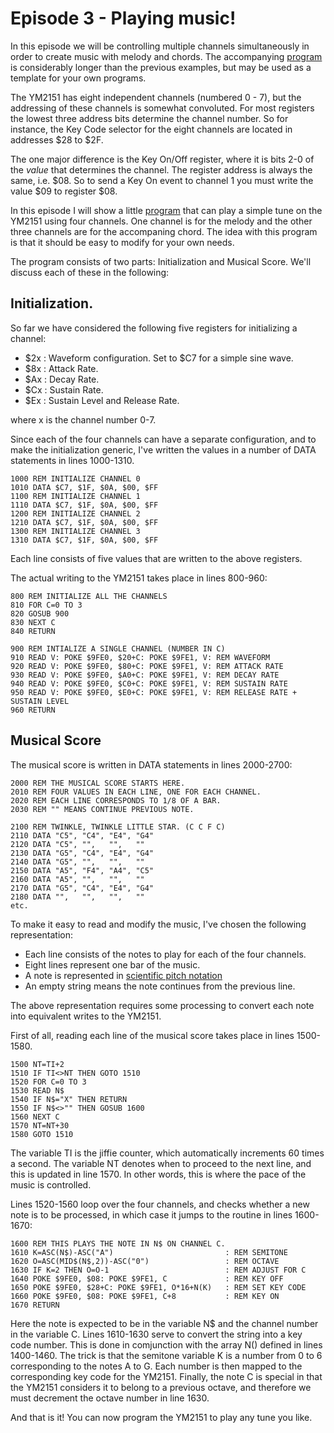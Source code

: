 # Episode 3 - Playing music!
In this episode we will be controlling multiple channels simultaneously in
order to create music with melody and chords. The accompanying
[program](tutorial3.bas) is considerably longer than the previous examples, but
may be used as a template for your own programs.

The YM2151 has eight independent channels (numbered 0 - 7), but the addressing
of these channels is somewhat convoluted. For most registers the lowest three
address bits determine the channel number. So for instance, the Key Code selector
for the eight channels are located in addresses $28 to $2F.

The one major difference is the Key On/Off register, where it is bits 2-0 of
the *value* that determines the channel. The register address is always the
same, i.e. $08.  So to send a Key On event to channel 1 you must write the
value $09 to register $08.

In this episode I will show a little [program](tutorial3.bas) that can play a
simple tune on the YM2151 using four channels.  One channel is for the melody
and the other three channels are for the accompaning chord. The idea with this
program is that it should be easy to modify for your own needs.

The program consists of two parts: Initialization and Musical Score. We'll
discuss each of these in the following:

## Initialization.
So far we have considered the following five registers for initializing a
channel:
* $2x : Waveform configuration. Set to $C7 for a simple sine wave.
* $8x : Attack Rate.
* $Ax : Decay Rate.
* $Cx : Sustain Rate.
* $Ex : Sustain Level and Release Rate.

where x is the channel number 0-7.

Since each of the four channels can have a separate configuration, and to make
the initialization generic, I've written the values in a number of DATA
statements in lines 1000-1310.
```
1000 REM INITIALIZE CHANNEL 0
1010 DATA $C7, $1F, $0A, $00, $FF
1100 REM INITIALIZE CHANNEL 1
1110 DATA $C7, $1F, $0A, $00, $FF
1200 REM INITIALIZE CHANNEL 2
1210 DATA $C7, $1F, $0A, $00, $FF
1300 REM INITIALIZE CHANNEL 3
1310 DATA $C7, $1F, $0A, $00, $FF
```
Each line consists of five values that are written to the above registers.

The actual writing to the YM2151 takes place in lines 800-960:
```
800 REM INITIALIZE ALL THE CHANNELS
810 FOR C=0 TO 3
820 GOSUB 900
830 NEXT C
840 RETURN

900 REM INTIALIZE A SINGLE CHANNEL (NUMBER IN C)
910 READ V: POKE $9FE0, $20+C: POKE $9FE1, V: REM WAVEFORM
920 READ V: POKE $9FE0, $80+C: POKE $9FE1, V: REM ATTACK RATE
930 READ V: POKE $9FE0, $A0+C: POKE $9FE1, V: REM DECAY RATE
940 READ V: POKE $9FE0, $C0+C: POKE $9FE1, V: REM SUSTAIN RATE
950 READ V: POKE $9FE0, $E0+C: POKE $9FE1, V: REM RELEASE RATE + SUSTAIN LEVEL
960 RETURN
```

## Musical Score
The musical score is written in DATA statements in lines 2000-2700:
```
2000 REM THE MUSICAL SCORE STARTS HERE.
2010 REM FOUR VALUES IN EACH LINE, ONE FOR EACH CHANNEL.
2020 REM EACH LINE CORRESPONDS TO 1/8 OF A BAR.
2030 REM "" MEANS CONTINUE PREVIOUS NOTE.

2100 REM TWINKLE, TWINKLE LITTLE STAR. (C C F C)
2110 DATA "C5", "C4", "E4", "G4"
2120 DATA "C5", "",   "",   ""
2130 DATA "G5", "C4", "E4", "G4"
2140 DATA "G5", "",   "",   ""
2150 DATA "A5", "F4", "A4", "C5"
2160 DATA "A5", "",   "",   ""
2170 DATA "G5", "C4", "E4", "G4"
2180 DATA "",   "",   "",   ""
etc.
```
To make it easy to read and modify the music, I've chosen the following
representation:
* Each line consists of the notes to play for each of the four channels.
* Eight lines represent one bar of the music.
* A note is represented in [scientific pitch
  notation](https://en.wikipedia.org/wiki/Scientific_pitch_notation)
* An empty string means the note continues from the previous line.

The above representation requires some processing to convert each note into
equivalent writes to the YM2151.

First of all, reading each line of the musical score takes place in lines
1500-1580. 
```
1500 NT=TI+2
1510 IF TI<>NT THEN GOTO 1510
1520 FOR C=0 TO 3
1530 READ N$
1540 IF N$="X" THEN RETURN
1550 IF N$<>"" THEN GOSUB 1600
1560 NEXT C
1570 NT=NT+30
1580 GOTO 1510
```

The variable TI is the jiffie counter, which automatically
increments 60 times a second. The variable NT denotes when to proceed to the
next line, and this is updated in line 1570. In other words, this is where the
pace of the music is controlled.

Lines 1520-1560 loop over the four channels, and checks whether a new note is
to be processed, in which case it jumps to the routine in lines 1600-1670:
```
1600 REM THIS PLAYS THE NOTE IN N$ ON CHANNEL C.
1610 K=ASC(N$)-ASC("A")                         : REM SEMITONE
1620 O=ASC(MID$(N$,2))-ASC("0")                 : REM OCTAVE
1630 IF K=2 THEN O=O-1                          : REM ADJUST FOR C
1640 POKE $9FE0, $08: POKE $9FE1, C             : REM KEY OFF
1650 POKE $9FE0, $28+C: POKE $9FE1, O*16+N(K)   : REM SET KEY CODE
1660 POKE $9FE0, $08: POKE $9FE1, C+8           : REM KEY ON
1670 RETURN
```

Here the note is expected to be in the variable N$ and the channel number in
the variable C.  Lines 1610-1630 serve to convert the string into a key code
number. This is done in comjunction with the array N() defined in lines
1400-1460.  The trick is that the semitone variable K is a number from 0 to 6
corresponding to the notes A to G. Each number is then mapped to the
corresponding key code for the YM2151. Finally, the note C is special in that
the YM2151 considers it to belong to a previous octave, and therefore we must
decrement the octave number in line 1630.

And that is it! You can now program the YM2151 to play any tune you like.

